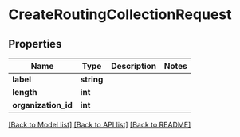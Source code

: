 # CreateRoutingCollectionRequest

## Properties
Name | Type | Description | Notes
------------ | ------------- | ------------- | -------------
**label** | **string** |  | 
**length** | **int** |  | 
**organization_id** | **int** |  | 

[[Back to Model list]](../README.md#documentation-for-models) [[Back to API list]](../README.md#documentation-for-api-endpoints) [[Back to README]](../README.md)


